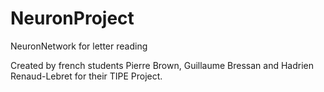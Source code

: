 # NeuronProject
NeuronNetwork for letter reading

Created by french students Pierre Brown, Guillaume Bressan and Hadrien Renaud-Lebret for their TIPE Project.
